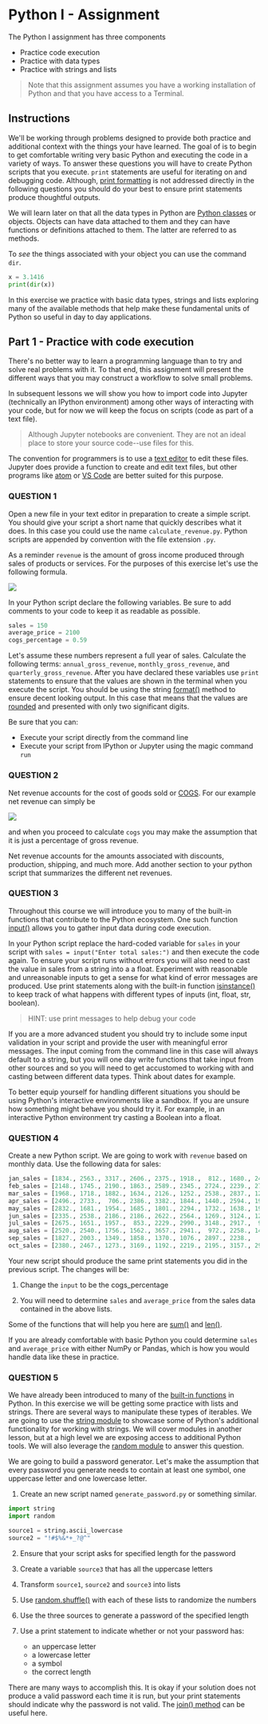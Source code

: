 # Python I - Assignment

The Python I assignment has three components

- Practice code execution
- Practice with data types
- Practice with strings and lists

> Note that this assignment assumes you have a working installation of Python and that you have access to a Terminal.

## Instructions

We'll be working through problems designed to provide both practice and additional context with the things your have 
learned.  The goal of is to begin to get comfortable writing very basic Python and executing the code in a variety of 
ways.  To answer these questions you will have to create Python scripts that you execute.  `print` statements are 
useful for iterating on and debugging code. Although, 
[print formatting](https://docs.python.org/3/tutorial/inputoutput.html) is not addressed directly in the following 
questions you should do your best to ensure print statements produce thoughtful outputs.
 

We will learn later on that all the data types in Python are 
[Python classes](https://docs.python.org/3/tutorial/classes.html) or objects.  Objects can have data attached to them 
and they can have functions or definitions attached to them.  The latter are referred to as methods.  

To *see* the things associated with your object you can use the command `dir`.

```python
x = 3.1416
print(dir(x))
```

In this exercise we practice with basic data types, strings and lists exploring many of the available methods that help 
make these fundamental units of Python so useful in day to day applications.

## Part 1 - Practice with code execution

There's no better way to learn a programming language than to try and solve real problems with it. To that end, this 
assignment will present the different ways that you may construct a workflow to solve small problems.

In subsequent lessons we will show you how to import code into Jupyter (technically an IPython environment) among other 
ways of interacting with your code, but for now we will keep the focus on scripts (code as part of a text file).

> Although Jupyter notebooks are convenient.  They are not an ideal place to store your source code--use files for this.

The convention for programmers is to use a [text editor](https://en.wikipedia.org/wiki/Text_editor) to edit these files.
Jupyter does provide a function to create and edit text files, but other programs like [atom](https://atom.io/) or 
[VS Code](https://code.visualstudio.com/) are better suited for this purpose.

### QUESTION 1

Open a new file in your text editor in preparation to create a simple script.  You should give your script a short name 
that quickly describes what it does.  In this case you could use the name `calculate_revenue.py`.  Python 
scripts are appended by convention with the file extension `.py`.

As a reminder `revenue` is the amount of gross income produced through sales of products or services.  For the purposes 
of this exercise let's use the following formula.

<img src="https://render.githubusercontent.com/render/math?math=\textrm{revenue} = \textrm{sales} \times \textrm{average_price}">
<p></p>

In your Python script declare the following variables.  Be sure to add comments to your code to keep it as readable as 
possible.

```python
sales = 150
average_price = 2100
cogs_percentage = 0.59
```

Let's assume these numbers represent a full year of sales.  Calculate the following terms: `annual_gross_revenue`,
`monthly_gross_revenue`, and `quarterly_gross_revenue`.  After you have declared these variables use `print` statements 
to ensure that the values are shown in the terminal when you execute the script. You should be using the string 
[format()](https://docs.python.org/3/library/stdtypes.html#str.format) method to ensure decent looking output.  In this 
case that means that the values are [rounded](https://docs.python.org/3/library/functions.html#round) and presented with 
only two significant digits. 

Be sure that you can:

- Execute your script directly from the command line
- Execute your script from IPython or Jupyter using the magic command `run`

### QUESTION 2

Net revenue accounts for the cost of goods sold or [COGS](https://en.wikipedia.org/wiki/Cost_of_goods_sold).  For our 
example net revenue can simply be 
 
<img src="https://render.githubusercontent.com/render/math?math=\textrm{net_revenue} = \textrm{gross_revenue-cogs}">
<p></p> 

and when you proceed to calculate `cogs` you may make the assumption that it is just a percentage of gross revenue.
 
Net revenue accounts for the amounts associated with discounts, production, shipping, and much more.  Add another 
section to your python script that summarizes the different net revenues. 

### QUESTION 3

Throughout this course we will introduce you to many of the built-in functions that contribute to the Python ecosystem.
One such function [input()](https://docs.python.org/3/library/functions.html#input) allows you to gather input data 
during code execution.  

In your Python script replace the hard-coded variable for `sales` in your script with `sales = input("Enter total sales:")` 
and then execute the code again.  To ensure your script runs without errors you will also need to cast the value in sales 
from a string into a a float.  Experiment with reasonable and unreasonable inputs to get a sense for what kind of error 
messages are produced.  Use print statements along with the built-in function 
[isinstance()](https://docs.python.org/3/library/functions.html#isinstance) to keep track of what happens with 
different types of inputs (int, float, str, boolean).  

> HINT: use print messages to help debug your code

If you are a more advanced student you should try to include some input validation in your script and provide the user 
with meaningful error messages.  The input coming from the command line in this case will always default to a string, 
but you will one day write functions that take input from other sources and so you will need to get accustomed to 
working with and casting between different data types.  Think about dates for example.  

To better equip yourself for handling different situations you should be using Python's interactive environments like 
a sandbox.  If you are unsure how something might behave you should try it. For example, in an interactive Python 
environment try casting a Boolean into a float.


### QUESTION 4 

Create a new Python script.  We are going to work with `revenue` based on monthly data.  Use the following data
for sales:

```python
jan_sales = [1834., 2563., 3317., 2606., 2375., 1918.,  812., 1680., 2492., 2776., 2390., 2297.]
feb_sales = [2148., 1745., 2190., 1863., 2589., 2345., 2724., 2239., 2785., 1483., 2038., 2021.]
mar_sales = [1968., 1718., 1882., 1634., 2126., 1252., 2538., 2837., 1223., 2034., 1611., 2791.]
apr_sales = [2496., 2733.,  706., 2386., 3382., 1844., 1440., 2594., 1978., 2023., 2559., 1577.]
may_sales = [2832., 1681., 1954., 1685., 1801., 2294., 1732., 1638., 1949., 2676., 2329., 2370.]
jun_sales = [2335., 2538., 2186., 2186., 2622., 2564., 1269., 3124., 1286., 1689., 2627., 1345.]
jul_sales = [2675., 1651., 1957.,  853., 2229., 2990., 3148., 2917.,  952., 1583., 2447., 2491.]
aug_sales = [2520., 2540., 1756., 1562., 3657., 2941.,  972., 2258., 1413., 1779., 2503., 2860.]
sep_sales = [1827., 2003., 1349., 1858., 1370., 1076., 2897., 2238.,   91., 1951., 2509., 2933.]
oct_sales = [2380., 2467., 1273., 3169., 1192., 2219., 2195., 3157., 2912., 2012.,  722.,  922.]
```

Your new script should produce the same print statements you did in the previous script.  The changes will be:

1. Change the `input` to be the cogs_percentage

2. You will need to determine `sales` and `average_price` from the sales data contained in the above lists.

Some of the functions that will help you here are [sum()](https://docs.python.org/3/library/functions.html#sum) and 
[len()](https://docs.python.org/3/library/functions.html#len).

If you are already comfortable with basic Python you could determine `sales` and `average_price` with either NumPy or 
Pandas, which is how you would handle data like these in practice.

### QUESTION 5

We have already been introduced to many of the 
[built-in functions](https://docs.python.org/3/library/functions.html#len) in Python.  In this exercise we will be 
getting some practice with lists and strings.  There are several ways to manipulate these types of iterables.  We are 
going to use the [string module](https://docs.python.org/3/library/string.html) to showcase some of Python's 
additional functionality for working with strings.  We will cover modules in another lesson, but at a high level we 
are exposing access to additional Python tools.  We will also leverage the 
[random module](https://docs.python.org/3/library/random.html) to answer this question.

We are going to build a password generator.  Let's make the assumption that every password you generate needs to 
contain at least one symbol, one uppercase letter and one lowercase letter.

1. Create an new script named `generate_password.py` or something similar.  

```python
import string
import random

source1 = string.ascii_lowercase
source2 = "!#$%&*+_?@^"
```
 
2. Ensure that your script asks for specified length for the password
3. Create a variable `source3` that has all the uppercase letters
4. Transform `source1`, `source2` and `source3` into lists
5. Use [random.shuffle()](https://docs.python.org/3/library/random.html#random.shuffle) with each of these lists to 
randomize the numbers
6. Use the three sources to generate a password of the specified length
7. Use a print statement to indicate whether or not your password has:
 
    - an uppercase letter
    - a lowercase letter
    - a symbol
    - the correct length

There are many ways to accomplish this. It is okay if your solution does not produce a valid password each time it is run, 
but your print statements should indicate why the password is not valid.  The 
[join() method](https://docs.python.org/3/library/stdtypes.html#str.join) can be useful here.

